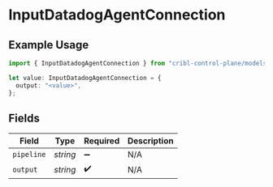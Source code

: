 # InputDatadogAgentConnection

## Example Usage

```typescript
import { InputDatadogAgentConnection } from "cribl-control-plane/models";

let value: InputDatadogAgentConnection = {
  output: "<value>",
};
```

## Fields

| Field              | Type               | Required           | Description        |
| ------------------ | ------------------ | ------------------ | ------------------ |
| `pipeline`         | *string*           | :heavy_minus_sign: | N/A                |
| `output`           | *string*           | :heavy_check_mark: | N/A                |